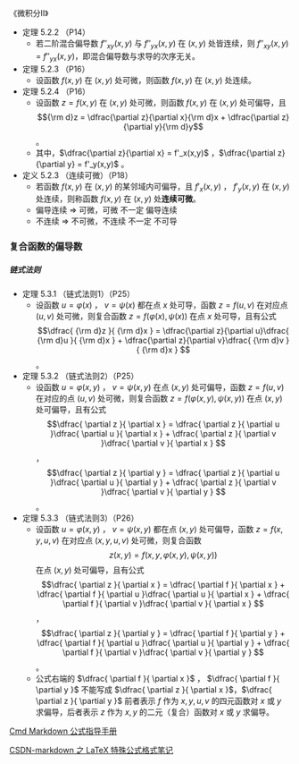 《微积分Ⅱ》

- 定理 5.2.2 （P14）
    - 若二阶混合偏导数 $f''_{xy}(x,y)$ 与 $f''_{yx}(x,y)$ 在 $(x,y)$ 处皆连续，则 $f''_{xy}(x,y)$ = $f''_{yx}(x,y)$，即混合偏导数与求导的次序无关。
- 定理 5.2.3 （P16）
    - 设函数 $f(x,y)$ 在 $(x,y)$ 处可微，则函数 $f(x,y)$ 在 $(x,y)$ 处连续。
- 定理 5.2.4 （P16）
    - 设函数 $z = f(x,y)$ 在 $(x,y)$ 处可微，则函数 $f(x,y)$ 在 $(x,y)$ 处可偏导，且 $${\rm d}z = \dfrac{\partial  z}{\partial x}{\rm d}x + \dfrac{\partial z}{\partial y}{\rm d}y$$ 。
    - 其中，$\dfrac{\partial z}{\partial x} = f'_x(x,y)$ ，$\dfrac{\partial z}{\partial y} = f'_y(x,y)$ 。
- 定义 5.2.3 （连续可微）（P18）
    - 若函数 $f(x,y)$ 在 $(x,y)$ 的某邻域内可偏导，且 $f'_x(x,y)$ ， $f'_y(x,y)$ 在 $(x,y)$ 处连续，则称函数 $f(x,y)$ 在 $(x,y)$ 处**连续可微**。
    - 偏导连续 $\Longrightarrow$ 可微，可微 不一定 偏导连续
    - 不连续 $\Longrightarrow$ 不可微，不连续 不一定 不可导



### 复合函数的偏导数

##### 链式法则

- 定理 5.3.1 （链式法则1）（P25）
  - 设函数 $u = \varphi (x)$ ， $v = \psi (x)$ 都在点 $x$ 处可导，函数 $z = f(u,v)$ 在对应点 $(u,v)$ 处可微，则复合函数 $z = f( \varphi (x), \psi (x) )$ 在点 $x$ 处可导，且有公式 $$\dfrac{ {\rm d}z }{ {\rm d}x } = \dfrac{\partial  z}{\partial u}\dfrac{ {\rm d}u }{ {\rm d}x } + \dfrac{\partial  z}{\partial v}\dfrac{ {\rm d}v }{ {\rm d}x } $$ 。
- 定理 5.3.2 （链式法则2）（P25）
  - 设函数 $u = \varphi (x, y)$ ， $v = \psi (x, y)$ 在点 $(x, y)$ 处可偏导，函数 $z = f(u, v)$ 在对应的点 $(u, v)$ 处可微，则复合函数 $z = f( \varphi (x, y), \psi (x, y) )$ 在点 $(x, y)$ 处可偏导，且有公式  $$\dfrac{ \partial  z }{ \partial  x } = \dfrac{ \partial z }{ \partial u }\dfrac{ \partial u }{ \partial  x } + \dfrac{ \partial  z }{ \partial v }\dfrac{ \partial  v }{ \partial  x } $$ ， $$\dfrac{ \partial  z }{ \partial  y } = \dfrac{ \partial  z }{ \partial u }\dfrac{ \partial u }{ \partial  y } + \dfrac{ \partial  z }{ \partial v }\dfrac{ \partial  v }{ \partial  y } $$ 。
- 定理 5.3.3 （链式法则3）（P26）
  - 设函数 $u = \varphi (x, y)$ ， $v = \psi (x ,y)$ 都在点 $(x, y)$ 处可偏导，函数 $z = f(x, y, u, v)$ 在对应点 $(x, y, u, v)$ 处可微，则复合函数 $$z(x, y) = f(x, y, \varphi (x, y), \psi(x, y))$$ 在点 $(x, y)$ 处可偏导，且有公式 $$\dfrac{ \partial  z }{ \partial  x } = \dfrac{ \partial f }{ \partial x } +  \dfrac{ \partial  f }{ \partial u }\dfrac{ \partial u }{ \partial  x } + \dfrac{ \partial  f }{ \partial v }\dfrac{ \partial  v }{ \partial  x } $$ ， $$\dfrac{ \partial  z }{ \partial  y } = \dfrac{ \partial f }{ \partial y } +  \dfrac{ \partial  f }{ \partial u }\dfrac{ \partial u }{ \partial  y } + \dfrac{ \partial  f }{ \partial v }\dfrac{ \partial  v }{ \partial  y } $$ 。
  - 公式右端的 $\dfrac{ \partial f }{ \partial x }$ ， $\dfrac{ \partial f }{ \partial y }$ 不能写成 $\dfrac{ \partial  z }{ \partial  x }$，$\dfrac{ \partial  z }{ \partial  y }$ 前者表示 $f$ 作为 $x, y, u, v$ 的四元函数对 $x$ 或 $y$ 求偏导，后者表示 $z$ 作为 $x, y$ 的二元（复合）函数对 $x$ 或 $y$ 求偏导。



 













[Cmd Markdown 公式指导手册](https://www.zybuluo.com/codeep/note/163962)

[CSDN-markdown 之 LaTeX 特殊公式格式笔记](https://blog.csdn.net/thither_shore/article/details/52260742)

